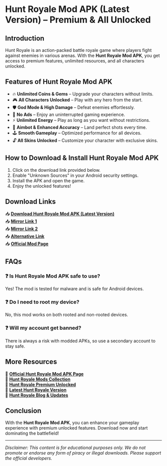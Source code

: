 # Hunt Royale Mod APK (Latest Version) – Premium & All Unlocked

## Introduction
Hunt Royale is an action-packed battle royale game where players fight against enemies in various arenas. With the **Hunt Royale Mod APK**, you get access to premium features, unlimited resources, and all characters unlocked.

## Features of Hunt Royale Mod APK
- 🔥 **Unlimited Coins & Gems** – Upgrade your characters without limits.
- 🎮 **All Characters Unlocked** – Play with any hero from the start.
- 🛡 **God Mode & High Damage** – Defeat enemies effortlessly.
- 🚀 **No Ads** – Enjoy an uninterrupted gaming experience.
- ⚡ **Unlimited Energy** – Play as long as you want without restrictions.
- 🎯 **Aimbot & Enhanced Accuracy** – Land perfect shots every time.
- 🕹 **Smooth Gameplay** – Optimized performance for all devices.
- 🔓 **All Skins Unlocked** – Customize your character with exclusive skins.

## How to Download & Install Hunt Royale Mod APK
1. Click on the download link provided below.
2. Enable "Unknown Sources" in your Android security settings.
3. Install the APK and open the game.
4. Enjoy the unlocked features!

## Download Links
📥 **[Download Hunt Royale Mod APK (Latest Version)](https://huntroyalemodapk.pages.dev/)**  
📥 **[Mirror Link 1](https://huntroyalemodapk.pages.dev/mirror1)**  
📥 **[Mirror Link 2](https://huntroyalemodapk.pages.dev/mirror2)**  
📥 **[Alternative Link](https://huntroyalemodapk.pages.dev/alternative)**  
📥 **[Official Mod Page](https://huntroyalemodapk.pages.dev/official)**  

## FAQs
### ❓ Is Hunt Royale Mod APK safe to use?
Yes! The mod is tested for malware and is safe for Android devices.

### ❓ Do I need to root my device?
No, this mod works on both rooted and non-rooted devices.

### ❓ Will my account get banned?
There is always a risk with modded APKs, so use a secondary account to stay safe.

## More Resources
🔗 **[Official Hunt Royale Mod APK Page](https://huntroyalemodapk.pages.dev/)**  
🔗 **[Hunt Royale Mods Collection](https://huntroyalemodapk.pages.dev/mods)**  
🔗 **[Hunt Royale Premium Unlocked](https://huntroyalemodapk.pages.dev/premium)**  
🔗 **[Latest Hunt Royale Version](https://huntroyalemodapk.pages.dev/latest)**  
🔗 **[Hunt Royale Blog & Updates](https://huntroyalemodapk.pages.dev/blog)**  

## Conclusion
With the **Hunt Royale Mod APK**, you can enhance your gameplay experience with premium unlocked features. Download now and start dominating the battlefield!

---
*Disclaimer: This content is for educational purposes only. We do not promote or endorse any form of piracy or illegal downloads. Please support the official developers.*

